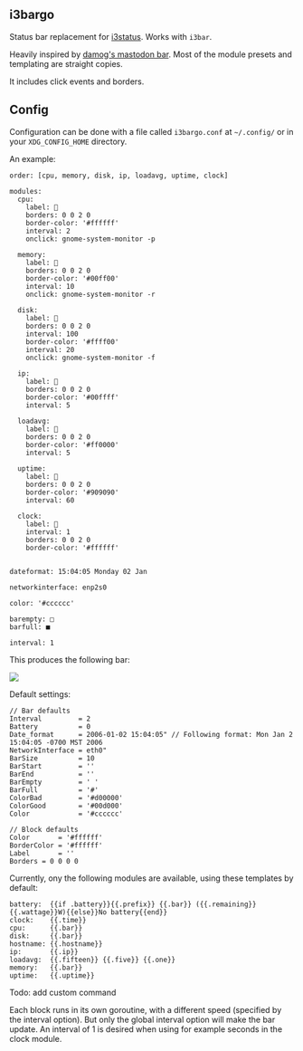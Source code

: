 ## i3bargo

Status bar replacement for [i3status](http://i3wm.org/i3status/). Works with `i3bar`.

Heavily inspired by [damog's mastodon bar](https://github.com/damog/mastodon). Most of the module presets and templating are straight copies.

It includes click events and borders.

## Config
Configuration can be done with a file called `i3bargo.conf` at `~/.config/` or in your `XDG_CONFIG_HOME` directory.

An example:

```
order: [cpu, memory, disk, ip, loadavg, uptime, clock]

modules:
  cpu:
    label: 
    borders: 0 0 2 0 
    border-color: '#ffffff'
    interval: 2
    onclick: gnome-system-monitor -p

  memory:
    label: 
    borders: 0 0 2 0 
    border-color: '#00ff00'
    interval: 10
    onclick: gnome-system-monitor -r

  disk:
    label: 
    borders: 0 0 2 0 
    interval: 100
    border-color: '#ffff00'
    interval: 20
    onclick: gnome-system-monitor -f

  ip:
    label: 
    borders: 0 0 2 0 
    border-color: '#00ffff'
    interval: 5

  loadavg:
    label: 
    borders: 0 0 2 0 
    border-color: '#ff0000'
    interval: 5

  uptime:
    label: 
    borders: 0 0 2 0 
    border-color: '#909090'
    interval: 60

  clock:
    label: 
    interval: 1
    borders: 0 0 2 0 
    border-color: '#ffffff'


dateformat: 15:04:05 Monday 02 Jan 

networkinterface: enp2s0

color: '#cccccc'

barempty: □
barfull: ■ 

interval: 1
```

This produces the following bar:

![](http://i.imgur.com/3oyWLiG.png)

Default settings:
```
// Bar defaults
Interval         = 2
Battery          = 0
Date_format      = 2006-01-02 15:04:05" // Following format: Mon Jan 2 15:04:05 -0700 MST 2006
NetworkInterface = eth0"
BarSize          = 10
BarStart         = ''
BarEnd           = ''
BarEmpty         = ' '
BarFull          = '#'
ColorBad         = '#d00000'
ColorGood        = '#00d000'
Color            = '#cccccc'

// Block defaults
Color       = '#ffffff'
BorderColor = '#ffffff'
Label       = ''
Borders = 0 0 0 0

```

Currently, ony the following modules are available, using these templates by default:
```
battery:  {{if .battery}}{{.prefix}} {{.bar}} ({{.remaining}} {{.wattage}}W){{else}}No battery{{end}}
clock:    {{.time}}
cpu:      {{.bar}}
disk:     {{.bar}}
hostname: {{.hostname}}
ip:       {{.ip}}
loadavg:  {{.fifteen}} {{.five}} {{.one}}
memory:   {{.bar}}
uptime:   {{.uptime}}

```

Todo: add custom command

Each block runs in its own goroutine, with a different speed (specified by the interval option). 
But only the global interval option will make the bar update. An interval of 1 is desired when using for example seconds in the clock module.
